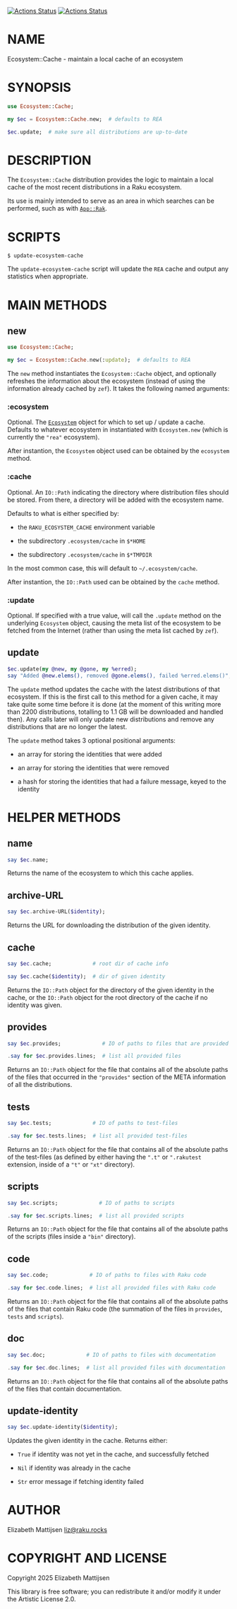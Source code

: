 [![Actions Status](https://github.com/lizmat/Ecosystem-Cache/actions/workflows/linux.yml/badge.svg)](https://github.com/lizmat/Ecosystem-Cache/actions) [![Actions Status](https://github.com/lizmat/Ecosystem-Cache/actions/workflows/macos.yml/badge.svg)](https://github.com/lizmat/Ecosystem-Cache/actions)

NAME
====

Ecosystem::Cache - maintain a local cache of an ecosystem

SYNOPSIS
========

```raku
use Ecosystem::Cache;

my $ec = Ecosystem::Cache.new;  # defaults to REA

$ec.update;  # make sure all distributions are up-to-date
```

DESCRIPTION
===========

The `Ecosystem::Cache` distribution provides the logic to maintain a local cache of the most recent distributions in a Raku ecosystem.

Its use is mainly intended to serve as an area in which searches can be performed, such as with [`App::Rak`](https://raku.land/zef:lizmat/App::Rak).

SCRIPTS
=======

    $ update-ecosystem-cache

The `update-ecosystem-cache` script will update the `REA` cache and output any statistics when appropriate.

MAIN METHODS
============

new
---

```raku
use Ecosystem::Cache;

my $ec = Ecosystem::Cache.new(:update);  # defaults to REA
```

The `new` method instantiates the `Ecosystem::Cache` object, and optionally refreshes the information about the ecosystem (instead of using the information already cached by `zef`). It takes the following named arguments:

### :ecosystem

Optional. The [`Ecosystem`](https://raku.land/zef:lizmat/Ecosystem) object for which to set up / update a cache. Defaults to whatever ecosystem in instantiated with `Ecosystem.new` (which is currently the `"rea"` ecosystem).

After instantion, the `Ecosystem` object used can be obtained by the `ecosystem` method.

### :cache

Optional. An `IO::Path` indicating the directory where distribution files should be stored. From there, a directory will be added with the ecosystem name.

Defaults to what is either specified by:

  * the `RAKU_ECOSYSTEM_CACHE` environment variable

  * the subdirectory `.ecosystem/cache` in `$*HOME`

  * the subdirectory `.ecosystem/cache` in `$*TMPDIR`

In the most common case, this will default to `~/.ecosystem/cache`.

After instantion, the `IO::Path` used can be obtained by the `cache` method.

### :update

Optional. If specified with a true value, will call the `.update` method on the underlying `Ecosystem` object, causing the meta list of the ecosystem to be fetched from the Internet (rather than using the meta list cached by `zef`).

update
------

```raku
$ec.update(my @new, my @gone, my %erred);
say "Added @new.elems(), removed @gone.elems(), failed %erred.elems()";
```

The `update` method updates the cache with the latest distributions of that ecosystem. If this is the first call to this method for a given cache, it may take quite some time before it is done (at the moment of this writing more than 2200 distributions, totalling to 1.1 GB will be downloaded and handled then). Any calls later will only update new distributions and remove any distributions that are no longer the latest.

The `update` method takes 3 optional positional arguments:

  * an array for storing the identities that were added

  * an array for storing the identities that were removed

  * a hash for storing the identities that had a failure message, keyed to the identity

HELPER METHODS
==============

name
----

```raku
say $ec.name;
```

Returns the name of the ecosystem to which this cache applies.

archive-URL
-----------

```raku
say $ec.archive-URL($identity);
```

Returns the URL for downloading the distribution of the given identity.

cache
-----

```raku
say $ec.cache;             # root dir of cache info

say $ec.cache($identity);  # dir of given identity
```

Returns the `IO::Path` object for the directory of the given identity in the cache, or the `IO::Path` object for the root directory of the cache if no identity was given.

provides
--------

```raku
say $ec.provides;             # IO of paths to files that are provided

.say for $ec.provides.lines;  # list all provided files
```

Returns an `IO::Path` object for the file that contains all of the absolute paths of the files that occurred in the `"provides"` section of the META information of all the distributions.

tests
-----

```raku
say $ec.tests;             # IO of paths to test-files

.say for $ec.tests.lines;  # list all provided test-files
```

Returns an `IO::Path` object for the file that contains all of the absolute paths of the test-files (as defined by either having the `".t"` or `".rakutest` extension, inside of a `"t"` or `"xt"` directory).

scripts
-------

```raku
say $ec.scripts;             # IO of paths to scripts

.say for $ec.scripts.lines;  # list all provided scripts
```

Returns an `IO::Path` object for the file that contains all of the absolute paths of the scripts (files inside a `"bin"` directory).

code
----

```raku
say $ec.code;             # IO of paths to files with Raku code

.say for $ec.code.lines;  # list all provided files with Raku code
```

Returns an `IO::Path` object for the file that contains all of the absolute paths of the files that contain Raku code (the summation of the files in `provides`, `tests` and `scripts`).

doc
---

```raku
say $ec.doc;             # IO of paths to files with documentation

.say for $ec.doc.lines;  # list all provided files with documentation
```

Returns an `IO::Path` object for the file that contains all of the absolute paths of the files that contain documentation.

update-identity
---------------

```raku
say $ec.update-identity($identity);
```

Updates the given identity in the cache. Returns either:

  * `True` if identity was not yet in the cache, and successfully fetched

  * `Nil` if identity was already in the cache

  * `Str` error message if fetching identity failed

AUTHOR
======

Elizabeth Mattijsen <liz@raku.rocks>

COPYRIGHT AND LICENSE
=====================

Copyright 2025 Elizabeth Mattijsen

This library is free software; you can redistribute it and/or modify it under the Artistic License 2.0.

